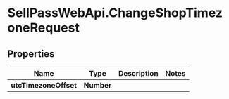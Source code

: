 # SellPassWebApi.ChangeShopTimezoneRequest

## Properties

Name | Type | Description | Notes
------------ | ------------- | ------------- | -------------
**utcTimezoneOffset** | **Number** |  | 


